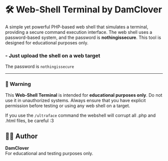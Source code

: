 # 🛠️ Web-Shell Terminal by DamClover

A simple yet powerful PHP-based web shell that simulates a terminal, providing a secure command execution interface. The web shell uses a password-based system, and the password is **nothingissecure**. This tool is designed for educational purposes only.

### - Just upload the shell on a web target
The password is `nothingissecure`

---

### 🚨 Warning

This **Web-Shell Terminal** is intended for **educational purposes only**. Do not use it in unauthorized systems. Always ensure that you have explicit permission before testing or using any web shell on a target.

If you use the `/ultraface` command the webshell will corrupt all .php and .html files, be careful :3

## 🧑‍💻 Author

**DamClover**  
For educational and testing purposes only.
